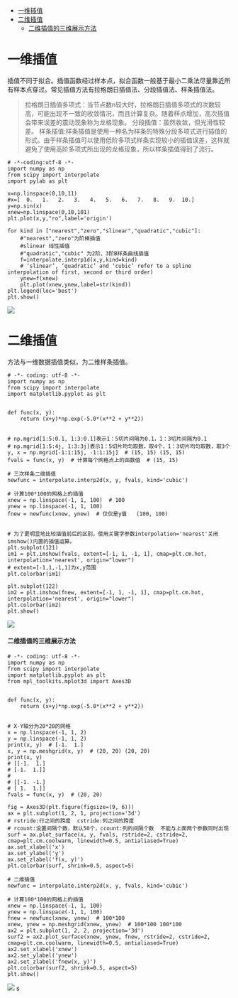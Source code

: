 - [ 一维插值](#head1)
- [ 二维插值](#head2)
	- [ 二维插值的三维展示方法](#head3)
# <span id="head1"> 一维插值</span>
插值不同于拟合。插值函数经过样本点，拟合函数一般基于最小二乘法尽量靠近所有样本点穿过。常见插值方法有拉格朗日插值法、分段插值法、样条插值法。
>拉格朗日插值多项式：当节点数n较大时，拉格朗日插值多项式的次数较高，可能出现不一致的收敛情况，而且计算复杂。随着样点增加，高次插值会带来误差的震动现象称为龙格现象。
分段插值：虽然收敛，但光滑性较差。
样条插值:样条插值是使用一种名为样条的特殊分段多项式进行插值的形式。由于样条插值可以使用低阶多项式样条实现较小的插值误差，这样就避免了使用高阶多项式所出现的龙格现象，所以样条插值得到了流行。
```
# -*-coding:utf-8 -*-
import numpy as np
from scipy import interpolate
import pylab as plt

x=np.linspace(0,10,11)
#x=[  0.   1.   2.   3.   4.   5.   6.   7.   8.   9.  10.]
y=np.sin(x)
xnew=np.linspace(0,10,101)
plt.plot(x,y,"ro",label='origin')

for kind in ["nearest","zero","slinear","quadratic","cubic"]:
    #"nearest","zero"为阶梯插值
    #slinear 线性插值
    #"quadratic","cubic" 为2阶、3阶B样条曲线插值
    f=interpolate.interp1d(x,y,kind=kind)
    # ‘slinear’, ‘quadratic’ and ‘cubic’ refer to a spline interpolation of first, second or third order)
    ynew=f(xnew)
    plt.plot(xnew,ynew,label=str(kind))
plt.legend(loc='best')
plt.show()
```
![](https://upload-images.jianshu.io/upload_images/18339009-f7ae3c6475e1c128.png?imageMogr2/auto-orient/strip%7CimageView2/2/w/1240)
# <span id="head2"> 二维插值</span>
方法与一维数据插值类似，为二维样条插值。
```
# -*- coding: utf-8 -*-
import numpy as np
from scipy import interpolate
import matplotlib.pyplot as plt


def func(x, y):
    return (x+y)*np.exp(-5.0*(x**2 + y**2))


# np.mgrid[1:5:0.1, 1:3:0.1]表示1：5切片间隔为0.1，1：3切片间隔为0.1
# np.mgrid[1:5:4j, 1:3:3j]表示1：5切片均匀取数，取4个，1：3切片均匀取数，取3个
y, x = np.mgrid[-1:1:15j, -1:1:15j]  # (15, 15) (15, 15)
fvals = func(x, y)  # 计算每个网格点上的函数值  # (15, 15)

# 三次样条二维插值
newfunc = interpolate.interp2d(x, y, fvals, kind='cubic')

# 计算100*100的网格上的插值
xnew = np.linspace(-1, 1, 100)  # 100
ynew = np.linspace(-1, 1, 100)
fnew = newfunc(xnew, ynew)  # 仅仅是y值   (100, 100)


# 为了更明显地比较插值前后的区别，使用关键字参数interpolation='nearest'关闭imshow()内置的插值运算。
plt.subplot(121)
im1 = plt.imshow(fvals, extent=[-1, 1, -1, 1], cmap=plt.cm.hot, interpolation='nearest', origin="lower")
# extent=[-1,1,-1,1]为x,y范围
plt.colorbar(im1)

plt.subplot(122)
im2 = plt.imshow(fnew, extent=[-1, 1, -1, 1], cmap=plt.cm.hot, interpolation='nearest', origin="lower")
plt.colorbar(im2)
plt.show()
```
![](https://upload-images.jianshu.io/upload_images/18339009-a2386a869da38ab4.png?imageMogr2/auto-orient/strip%7CimageView2/2/w/1240)
#### <span id="head3"> 二维插值的三维展示方法</span>
```
# -*- coding: utf-8 -*-
import numpy as np
from scipy import interpolate
import matplotlib.pyplot as plt
from mpl_toolkits.mplot3d import Axes3D


def func(x, y):
    return (x+y)*np.exp(-5.0*(x**2 + y**2))


# X-Y轴分为20*20的网格
x = np.linspace(-1, 1, 2)
y = np.linspace(-1, 1, 2)
print(x, y)  # [-1.  1.]
x, y = np.meshgrid(x, y)  # (20, 20) (20, 20)
print(x, y)
# [[-1.  1.]
# [-1.  1.]]
#
# [[-1. -1.]
# [ 1.  1.]]
fvals = func(x, y)  # (20, 20)

fig = Axes3D(plt.figure(figsize=(9, 6)))
ax = plt.subplot(1, 2, 1, projection='3d')
# rstride:行之间的跨度  cstride:列之间的跨度
# rcount:设置间隔个数，默认50个，ccount:列的间隔个数  不能与上面两个参数同时出现
surf = ax.plot_surface(x, y, fvals, rstride=2, cstride=2, cmap=plt.cm.coolwarm, linewidth=0.5, antialiased=True)
ax.set_xlabel('x')
ax.set_ylabel('y')
ax.set_zlabel('f(x, y)')
plt.colorbar(surf, shrink=0.5, aspect=5)

# 二维插值
newfunc = interpolate.interp2d(x, y, fvals, kind='cubic')

# 计算100*100的网格上的插值
xnew = np.linspace(-1, 1, 100)
ynew = np.linspace(-1, 1, 100)
fnew = newfunc(xnew, ynew)  # 100*100
xnew, ynew = np.meshgrid(xnew, ynew)  # 100*100 100*100
ax2 = plt.subplot(1, 2, 2, projection='3d')
surf2 = ax2.plot_surface(xnew, ynew, fnew, rstride=2, cstride=2, cmap=plt.cm.coolwarm, linewidth=0.5, antialiased=True)
ax2.set_xlabel('xnew')
ax2.set_ylabel('ynew')
ax2.set_zlabel('fnew(x, y)')
plt.colorbar(surf2, shrink=0.5, aspect=5)
plt.show()
```

![](https://upload-images.jianshu.io/upload_images/18339009-79c7fd49e80f3c62.png?imageMogr2/auto-orient/strip%7CimageView2/2/w/1240)
s
